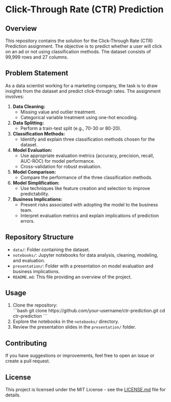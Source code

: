 <!DOCTYPE html>
<html>

<head>
    <title>Click-Through Rate (CTR) Prediction</title>
</head>

<body>
    <h1>Click-Through Rate (CTR) Prediction</h1>
    <h2>Overview</h2>
    <p>This repository contains the solution for the Click-Through Rate (CTR) Prediction assignment. The objective is to predict whether a user will click on an ad or not using classification methods. The dataset consists of 99,999 rows and 27 columns.</p>
    <h2>Problem Statement</h2>
    <p>As a data scientist working for a marketing company, the task is to draw insights from the dataset and predict click-through rates. The assignment involves:</p>
    <ol>
        <li><strong>Data Cleaning:</strong>
            <ul>
                <li>Missing value and outlier treatment.</li>
                <li>Categorical variable treatment using one-hot encoding.</li>
            </ul>
        </li>
        <li><strong>Data Splitting:</strong>
            <ul>
                <li>Perform a train-test split (e.g., 70-30 or 80-20).</li>
            </ul>
        </li>
        <li><strong>Classification Methods:</strong>
            <ul>
                <li>Identify and explain three classification methods chosen for the dataset.</li>
            </ul>
        </li>
        <li><strong>Model Evaluation:</strong>
            <ul>
                <li>Use appropriate evaluation metrics (accuracy, precision, recall, AUC-ROC) for model performance.</li>
                <li>Cross-validation for robust evaluation.</li>
            </ul>
        </li>
        <li><strong>Model Comparison:</strong>
            <ul>
                <li>Compare the performance of the three classification methods.</li>
            </ul>
        </li>
        <li><strong>Model Simplification:</strong>
            <ul>
                <li>Use techniques like feature creation and selection to improve predictability.</li>
            </ul>
        </li>
        <li><strong>Business Implications:</strong>
            <ul>
                <li>Present risks associated with adopting the model to the business team.</li>
                <li>Interpret evaluation metrics and explain implications of prediction errors.</li>
            </ul>
        </li>
    </ol>
    <h2>Repository Structure</h2>
    <ul>
        <li><code>data/</code>: Folder containing the dataset.</li>
        <li><code>notebooks/</code>: Jupyter notebooks for data analysis, cleaning, modeling, and evaluation.</li>
        <li><code>presentation/</code>: Folder with a presentation on model evaluation and business implications.</li>
        <li><code>README.md</code>: This file providing an overview of the project.</li>
    </ul>
    <h2>Usage</h2>
    <ol>
        <li>Clone the repository:</li>
        ```bash
        git clone https://github.com/your-username/ctr-prediction.git
        cd ctr-prediction
        ```
        <li>Explore the notebooks in the <code>notebooks/</code> directory.</li>
        <li>Review the presentation slides in the <code>presentation/</code> folder.</li>
    </ol>
    <h2>Contributing</h2>
    <p>If you have suggestions or improvements, feel free to open an issue or create a pull request.</p>
    <h2>License</h2>
    <p>This project is licensed under the MIT License - see the <a href="LICENSE.md">LICENSE.md</a> file for details.</p>

</body>

</html>
